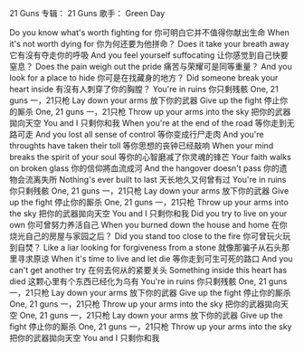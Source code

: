 21 Guns
专辑： 21 Guns 
歌手： Green Day

Do you know what's worth fighting for 
你可明白它并不值得你献出生命
When it's not worth dying for 
你为何还要为他拼命？
Does it take your breath away 
它有沒有夺走你的呼吸
And you feel yourself suffocating 
让你感觉到自己快要窒息？
Does the pain weigh out the pride 
痛苦与荣耀可是同等重量？
And you look for a place to hide 
你可是在找藏身的地方？
Did someone break your heart inside 
有沒有人刺穿了你的胸膛？
You're in ruins 
你只剩残骸
One, 21 guns 
一，21只枪
Lay down your arms 
放下你的武器
Give up the fight 
停止你的厮杀
One, 21 guns 
一，21只枪
Throw up your arms into the sky 
把你的武器拋向天空
You and I 
只剩你和我
When you're at the end of the road 
等你走到无路可走
And you lost all sense of control 
等你变成行尸走肉
And you're throughts have taken their toll 
等你思想的丧钟已经敲响
When your mind breaks the spirit of your soul 
等你的心智磨减了你灵魂的锋芒
Your faith walks on broken glass 
你的信仰將血流成河
And the hangover doesn't pass 
你的遗物会流离失所
Nothing's ever built to last 
天长地久又何曾有过
You're in ruins 
你只剩残骸
One, 21 guns 
一，21只枪
Lay down your arms 
放下你的武器
Give up the fight 
停止你的厮杀
One, 21 guns 
一，21只枪
Throw up your arms into the sky 
把你的武器拋向天空
You and I 
只剩你和我
Did you try to live on your own 
你可曾努力养活自己
When you burned down the house and home 
在你烧光自己的房屋与家园之后？
Did you stand too close to the fire 
你可曾玩火玩到自焚？
Like a liar looking for forgiveness from a stone 
就像那骗子从石头那里寻求原谅
When it's time to live and let die 
等你走到可生可死的路口
And you can't get another try 
在何去何从的紧要关头
Something inside this heart has died 
这颗心里有个东西已经化为乌有
You're in ruins 
你只剩残骸
One, 21 guns 
一，21只枪
Lay down your arms 
放下你的武器
Give up the fight 
停止你的厮杀
One, 21 guns 
一，21只枪
Throw up your arms into the sky 
把你的武器拋向天空
One, 21 guns 
一，21只枪
Lay down your arms 
放下你的武器
Give up the fight 
停止你的厮杀
One, 21 guns 
一，21只枪
Throw up your arms into the sky 
把你的武器拋向天空
You and I 
只剩你和我
